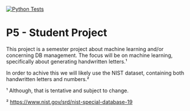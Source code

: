 [![Python Tests](https://github.com/jamadaha/P5/actions/workflows/python-app.yml/badge.svg)](https://github.com/jamadaha/P5/actions/workflows/python-app.yml)

# P5 - Student Project

This project is a semester project about machine learning and/or concerning DB management. The focus will be on machine learning, specifically about generating handwritten letters.¹

In order to achive this we will likely use the NIST dataset, containing both handwritten letters and numbers.²





¹ Although, that is tentative and subject to change.

² https://www.nist.gov/srd/nist-special-database-19

